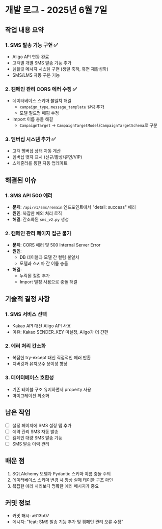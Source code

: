 # 개발 로그 - 2025년 6월 7일

## 작업 내용 요약

### 1. SMS 발송 기능 구현 ✅
- Aligo API 연동 완료
- 고객별 개별 SMS 발송 기능 추가
- 템플릿 메시지 시스템 구현 (생일 축하, 휴면 재활성화)
- SMS/LMS 자동 구분 기능

### 2. 캠페인 관리 CORS 에러 수정 ✅
- 데이터베이스 스키마 불일치 해결
  - `campaign_type`, `message_template` 컬럼 추가
  - 모델 필드명 매핑 수정
- Import 이름 충돌 해결
  - `CampaignTarget` → `CampaignTargetModel`/`CampaignTargetSchema`로 구분

### 3. 멤버십 시스템 추가 ✅
- 고객 멤버십 상태 자동 계산
- 멤버십 뱃지 표시 (신규/활성/휴면/VIP)
- 스케줄러를 통한 자동 업데이트

## 해결된 이슈

### 1. SMS API 500 에러
- **문제**: `/api/v1/sms/remain` 엔드포인트에서 "detail: success" 에러
- **원인**: 복잡한 예외 처리 로직
- **해결**: 간소화된 `sms_v2.py` 생성

### 2. 캠페인 관리 페이지 접근 불가
- **문제**: CORS 에러 및 500 Internal Server Error
- **원인**: 
  - DB 테이블과 모델 간 컬럼 불일치
  - 모델과 스키마 간 이름 충돌
- **해결**: 
  - 누락된 컬럼 추가
  - Import 별칭 사용으로 충돌 해결

## 기술적 결정 사항

### 1. SMS 서비스 선택
- Kakao API 대신 Aligo API 사용
- 이유: Kakao SENDER_KEY 미설정, Aligo가 더 간편

### 2. 에러 처리 간소화
- 복잡한 try-except 대신 직접적인 에러 반환
- 디버깅과 유지보수 용이성 향상

### 3. 데이터베이스 호환성
- 기존 테이블 구조 유지하면서 property 사용
- 마이그레이션 최소화

## 남은 작업
- [ ] 설정 페이지에 SMS 설정 탭 추가
- [ ] 예약 관리 SMS 자동 발송
- [ ] 캠페인 대량 SMS 발송 기능
- [ ] SMS 발송 이력 관리

## 배운 점
1. SQLAlchemy 모델과 Pydantic 스키마 이름 충돌 주의
2. 데이터베이스 스키마 변경 시 항상 실제 테이블 구조 확인
3. 복잡한 에러 처리보다 명확한 에러 메시지가 중요

## 커밋 정보
- 커밋 해시: a613b07
- 메시지: "feat: SMS 발송 기능 추가 및 캠페인 관리 오류 수정"